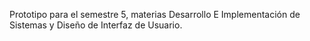 Prototipo para el semestre 5, materias Desarrollo E Implementación de Sistemas y Diseño de Interfaz de Usuario.
